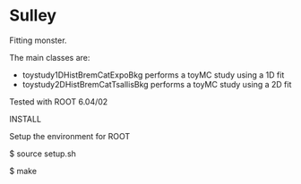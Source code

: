 # Sulley
Fitting monster.

The main classes are:

* toystudy1DHistBremCatExpoBkg performs a toyMC study using a 1D fit
* toystudy2DHistBremCatTsallisBkg performs a toyMC study using a 2D fit


Tested with ROOT 6.04/02

INSTALL

Setup the environment for ROOT

$ source setup.sh

$ make

